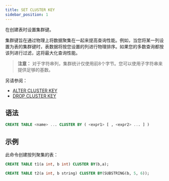 ```yaml
---
title: SET CLUSTER KEY
sidebar_position: 1
---
```


在创建表时设置集群键。

集群键旨在通过物理上将数据聚集在一起来提高查询性能。例如，当您将某一列设置为表的集群键时，表数据将按您设置的列进行物理排序。如果您的多数查询都按该列进行过滤，这将最大化查询性能。

> **注意：** 对于字符串列，集群统计仅使用前8个字节。您可以使用子字符串来提供足够的基数。

另请参阅：

* [ALTER CLUSTER KEY](./dml-alter-cluster-key.md) 
* [DROP CLUSTER KEY](./dml-drop-cluster-key.md)

## 语法

```sql
CREATE TABLE <name> ... CLUSTER BY ( <expr1> [ , <expr2> ... ] )
```

## 示例

此命令创建按列聚集的表：

```sql
CREATE TABLE t1(a int, b int) CLUSTER BY(b,a);

CREATE TABLE t2(a int, b string) CLUSTER BY(SUBSTRING(b, 5, 6));
```